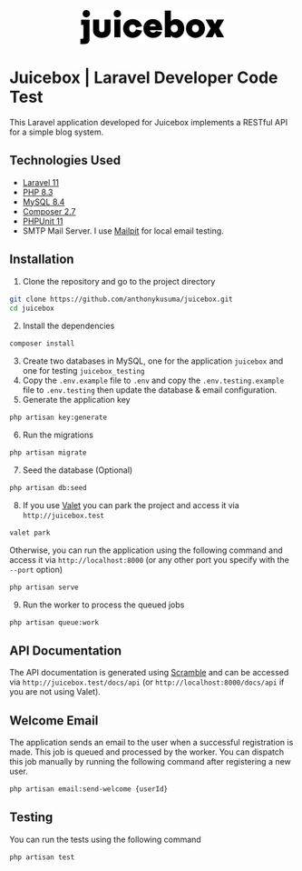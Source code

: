 <p align="center">
    <a href="https://juicebox.com.au" target="_blank">
        <img src="public/juicebox.png" alt="Juicebox Logo">
    </a>
</p>

# Juicebox | Laravel Developer Code Test
This Laravel application developed for Juicebox implements a RESTful API for a simple blog system.

## Technologies Used
- [Laravel 11](https://laravel.com/)
- [PHP 8.3](https://www.php.net/)
- [MySQL 8.4](https://www.mysql.com/)
- [Composer 2.7](https://getcomposer.org/)
- [PHPUnit 11](https://phpunit.de/)
- SMTP Mail Server. I use [Mailpit](https://mailpit.axllent.org/) for local email testing.

## Installation
1. Clone the repository and go to the project directory
```bash
git clone https://github.com/anthonykusuma/juicebox.git
cd juicebox
```
2. Install the dependencies
```bash
composer install
```
3. Create two databases in MySQL, one for the application `juicebox` and one for testing `juicebox_testing`
4. Copy the `.env.example` file to `.env` and copy the `.env.testing.example` file to `.env.testing` then update the database & email configuration.
5. Generate the application key
```bash
php artisan key:generate
```
6. Run the migrations
```bash
php artisan migrate
```
7. Seed the database (Optional)
```bash
php artisan db:seed
```
8. If you use [Valet](https://laravel.com/docs/11.x/valet) you can park the project and access it via `http://juicebox.test`
```bash
valet park
```
Otherwise, you can run the application using the following command and access it via `http://localhost:8000` (or any other port you specify with the `--port` option)
```bash
php artisan serve
```
9. Run the worker to process the queued jobs
```bash
php artisan queue:work
```

## API Documentation
The API documentation is generated using [Scramble](https://scramble.dedoc.co/) and can be accessed via `http://juicebox.test/docs/api` (or `http://localhost:8000/docs/api` if you are not using Valet).

## Welcome Email
The application sends an email to the user when a successful registration is made. This job is queued and processed by the worker. You can dispatch this job manually by running the following command after registering a new user.
```bash
php artisan email:send-welcome {userId}
```

## Testing
You can run the tests using the following command
```bash
php artisan test
```